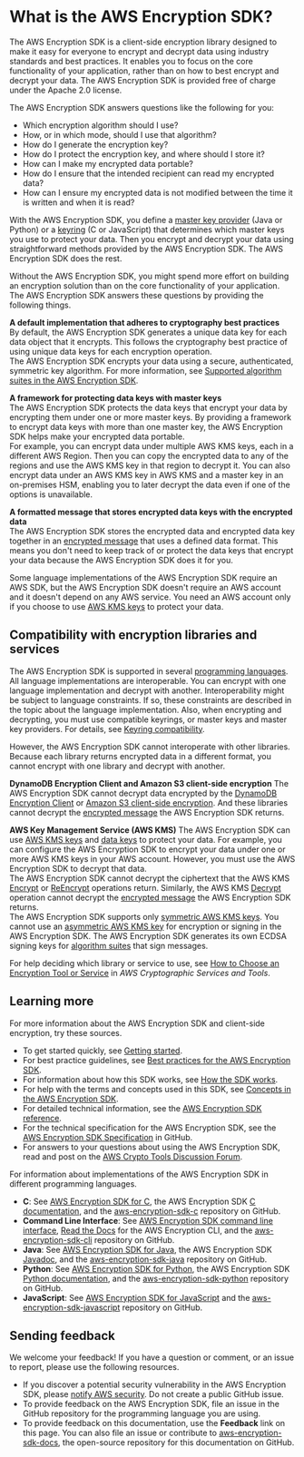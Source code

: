 # What is the AWS Encryption SDK?<a name="introduction"></a>

The AWS Encryption SDK is a client\-side encryption library designed to make it easy for everyone to encrypt and decrypt data using industry standards and best practices\. It enables you to focus on the core functionality of your application, rather than on how to best encrypt and decrypt your data\. The AWS Encryption SDK is provided free of charge under the Apache 2\.0 license\.

The AWS Encryption SDK answers questions like the following for you:
+ Which encryption algorithm should I use?
+ How, or in which mode, should I use that algorithm?
+ How do I generate the encryption key?
+ How do I protect the encryption key, and where should I store it?
+ How can I make my encrypted data portable?
+ How do I ensure that the intended recipient can read my encrypted data?
+ How can I ensure my encrypted data is not modified between the time it is written and when it is read?

With the AWS Encryption SDK, you define a [master key provider](concepts.md#master-key-provider) \(Java or Python\) or a [keyring](concepts.md#keyring) \(C or JavaScript\) that determines which master keys you use to protect your data\. Then you encrypt and decrypt your data using straightforward methods provided by the AWS Encryption SDK\. The AWS Encryption SDK does the rest\.

Without the AWS Encryption SDK, you might spend more effort on building an encryption solution than on the core functionality of your application\. The AWS Encryption SDK answers these questions by providing the following things\.

**A default implementation that adheres to cryptography best practices**  
By default, the AWS Encryption SDK generates a unique data key for each data object that it encrypts\. This follows the cryptography best practice of using unique data keys for each encryption operation\.  
The AWS Encryption SDK encrypts your data using a secure, authenticated, symmetric key algorithm\. For more information, see [Supported algorithm suites in the AWS Encryption SDK](supported-algorithms.md)\.

**A framework for protecting data keys with master keys**  
The AWS Encryption SDK protects the data keys that encrypt your data by encrypting them under one or more master keys\. By providing a framework to encrypt data keys with more than one master key, the AWS Encryption SDK helps make your encrypted data portable\.   
For example, you can encrypt data under multiple AWS KMS keys, each in a different AWS Region\. Then you can copy the encrypted data to any of the regions and use the AWS KMS key in that region to decrypt it\. You can also encrypt data under an AWS KMS key in AWS KMS and a master key in an on\-premises HSM, enabling you to later decrypt the data even if one of the options is unavailable\.

**A formatted message that stores encrypted data keys with the encrypted data**  
The AWS Encryption SDK stores the encrypted data and encrypted data key together in an [encrypted message](concepts.md#message) that uses a defined data format\. This means you don't need to keep track of or protect the data keys that encrypt your data because the AWS Encryption SDK does it for you\.

Some language implementations of the AWS Encryption SDK require an AWS SDK, but the AWS Encryption SDK doesn't require an AWS account and it doesn't depend on any AWS service\. You need an AWS account only if you choose to use [AWS KMS keys](https://docs.aws.amazon.com/kms/latest/developerguide/concepts.html#kms-keys) to protect your data\.

## Compatibility with encryption libraries and services<a name="intro-compatibility"></a>

The AWS Encryption SDK is supported in several [programming languages](programming-languages.md)\. All language implementations are interoperable\. You can encrypt with one language implementation and decrypt with another\. Interoperability might be subject to language constraints\. If so, these constraints are described in the topic about the language implementation\. Also, when encrypting and decrypting, you must use compatible keyrings, or master keys and master key providers\. For details, see [Keyring compatibility](keyring-compatibility.md)\.

However, the AWS Encryption SDK cannot interoperate with other libraries\. Because each library returns encrypted data in a different format, you cannot encrypt with one library and decrypt with another\.

**DynamoDB Encryption Client and Amazon S3 client\-side encryption**  <a name="ESDK-DDBEC"></a>
The AWS Encryption SDK cannot decrypt data encrypted by the [DynamoDB Encryption Client](https://docs.aws.amazon.com/dynamodb-encryption-client/latest/devguide/) or [Amazon S3 client\-side encryption](https://docs.aws.amazon.com/AmazonS3/latest/dev/UsingClientSideEncryption.html)\. And these libraries cannot decrypt the [encrypted message](concepts.md#message) the AWS Encryption SDK returns\. 

**AWS Key Management Service \(AWS KMS\)**  <a name="ESDK-KMS"></a>
The AWS Encryption SDK can use [AWS KMS keys](https://docs.aws.amazon.com/kms/latest/developerguide/concepts.html#master_keys) and [data keys](https://docs.aws.amazon.com/kms/latest/developerguide/concepts.html#data-keys) to protect your data\. For example, you can configure the AWS Encryption SDK to encrypt your data under one or more AWS KMS keys in your AWS account\. However, you must use the AWS Encryption SDK to decrypt that data\.   
The AWS Encryption SDK cannot decrypt the ciphertext that the AWS KMS [Encrypt](https://docs.aws.amazon.com/kms/latest/APIReference/API_Encrypt.html) or [ReEncrypt](https://docs.aws.amazon.com/kms/latest/APIReference/API_ReEncrypt.html) operations return\. Similarly, the AWS KMS [Decrypt](https://docs.aws.amazon.com/kms/latest/APIReference/API_Decrypt.html) operation cannot decrypt the [encrypted message](concepts.md#message) the AWS Encryption SDK returns\.  
The AWS Encryption SDK supports only [symmetric AWS KMS keys](https://docs.aws.amazon.com/kms/latest/developerguide/symm-asymm-concepts.html#symmetric-cmks)\. You cannot use an [asymmetric AWS KMS key](https://docs.aws.amazon.com/kms/latest/developerguide/symm-asymm-concepts.html#asymmetric-cmks) for encryption or signing in the AWS Encryption SDK\. The AWS Encryption SDK generates its own ECDSA signing keys for [algorithm suites](supported-algorithms.md) that sign messages\.

For help deciding which library or service to use, see [How to Choose an Encryption Tool or Service](https://docs.aws.amazon.com/crypto/latest/userguide/awscryp-overview.html) in *AWS Cryptographic Services and Tools*\.

## Learning more<a name="intro-see-also"></a>

For more information about the AWS Encryption SDK and client\-side encryption, try these sources\.
+ To get started quickly, see [Getting started](getting-started.md)\.
+ For best practice guidelines, see [Best practices for the AWS Encryption SDK](best-practices.md)\.
+ For information about how this SDK works, see [How the SDK works](how-it-works.md)\.
+ For help with the terms and concepts used in this SDK, see [Concepts in the AWS Encryption SDK](concepts.md)\.
+ For detailed technical information, see the [AWS Encryption SDK reference](reference.md)\.
+ For the technical specification for the AWS Encryption SDK, see the [AWS Encryption SDK Specification](https://github.com/awslabs/aws-encryption-sdk-specification/) in GitHub\.
+ For answers to your questions about using the AWS Encryption SDK, read and post on the [AWS Crypto Tools Discussion Forum](https://forums.aws.amazon.com/forum.jspa?forumID=302)\.

For information about implementations of the AWS Encryption SDK in different programming languages\.
+ **C**: See [AWS Encryption SDK for C](c-language.md), the AWS Encryption SDK [C documentation](https://aws.github.io/aws-encryption-sdk-c/html/), and the [aws\-encryption\-sdk\-c](https://github.com/aws/aws-encryption-sdk-c/) repository on GitHub\.
+ **Command Line Interface**: See [AWS Encryption SDK command line interface](crypto-cli.md), [Read the Docs](https://aws-encryption-sdk-cli.readthedocs.io/en/latest/) for the AWS Encryption CLI, and the [aws\-encryption\-sdk\-cli](https://github.com/aws/aws-encryption-sdk-cli/) repository on GitHub\.
+ **Java**: See [AWS Encryption SDK for Java](java.md), the AWS Encryption SDK [Javadoc](https://aws.github.io/aws-encryption-sdk-java/), and the [aws\-encryption\-sdk\-java](https://github.com/aws/aws-encryption-sdk-java/) repository on GitHub\.
+ **Python**: See [AWS Encryption SDK for Python](python.md), the AWS Encryption SDK [Python documentation](https://aws-encryption-sdk-python.readthedocs.io/en/latest/), and the [aws\-encryption\-sdk\-python](https://github.com/aws/aws-encryption-sdk-python/) repository on GitHub\.
+ **JavaScript**: See [AWS Encryption SDK for JavaScript](javascript.md) and the [aws\-encryption\-sdk\-javascript](https://github.com/aws/aws-encryption-sdk-javascript/) repository on GitHub\. 

## Sending feedback<a name="report-issues"></a>

We welcome your feedback\! If you have a question or comment, or an issue to report, please use the following resources\.
+ If you discover a potential security vulnerability in the AWS Encryption SDK, please [notify AWS security](https://aws.amazon.com/security/vulnerability-reporting/)\. Do not create a public GitHub issue\.
+ To provide feedback on the AWS Encryption SDK, file an issue in the GitHub repository for the programming language you are using\. 
+ To provide feedback on this documentation, use the **Feedback** link on this page\. You can also file an issue or contribute to [aws\-encryption\-sdk\-docs](https://github.com/awsdocs/aws-encryption-sdk-docs), the open\-source repository for this documentation on GitHub\.